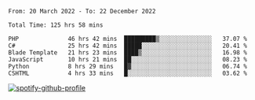 <!--START_SECTION:waka-->

```text
From: 20 March 2022 - To: 22 December 2022

Total Time: 125 hrs 58 mins

PHP              46 hrs 42 mins  █████████▒░░░░░░░░░░░░░░░   37.07 %
C#               25 hrs 42 mins  █████░░░░░░░░░░░░░░░░░░░░   20.41 %
Blade Template   21 hrs 23 mins  ████▒░░░░░░░░░░░░░░░░░░░░   16.98 %
JavaScript       10 hrs 21 mins  ██░░░░░░░░░░░░░░░░░░░░░░░   08.23 %
Python           8 hrs 29 mins   █▓░░░░░░░░░░░░░░░░░░░░░░░   06.74 %
CSHTML           4 hrs 33 mins   █░░░░░░░░░░░░░░░░░░░░░░░░   03.62 %
```

<!--END_SECTION:waka-->
[![spotify-github-profile](https://spotify-github-profile.vercel.app/api/view?uid=c00zprrvy9xiloa9qnco3hmng&cover_image=true&theme=novatorem&show_offline=false&background_color=121212&bar_color=53b14f&bar_color_cover=false)](https://spotify-github-profile.vercel.app/api/view?uid=c00zprrvy9xiloa9qnco3hmng&redirect=true)
